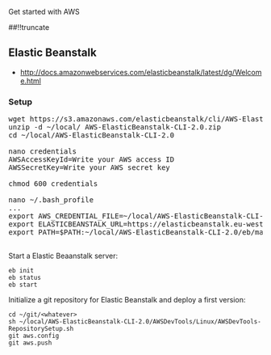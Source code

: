 Get started with AWS

[meta:author]: <> (Jonas Colmsjo)
[meta:title]: <> (Amazon web services development)
[meta:date]: <> (2012-08-10)
[meta:nested:key]: <> (Metadata value)

##!!truncate


## Elastic Beanstalk

* http://docs.amazonwebservices.com/elasticbeanstalk/latest/dg/Welcome.html

### Setup

<pre>
wget https://s3.amazonaws.com/elasticbeanstalk/cli/AWS-ElasticBeanstalk-CLI-2.0.zip
unzip -d ~/local/ AWS-ElasticBeanstalk-CLI-2.0.zip 
cd ~/local/AWS-ElasticBeanstalk-CLI-2.0

nano credentials
AWSAccessKeyId=Write your AWS access ID
AWSSecretKey=Write your AWS secret key

chmod 600 credentials

nano ~/.bash_profile
...
export AWS_CREDENTIAL_FILE=~/local/AWS-ElasticBeanstalk-CLI-2.0/credentials
export ELASTICBEANSTALK_URL=https://elasticbeanstalk.eu-west-1.amazonaws.com
export PATH=$PATH:~/local/AWS-ElasticBeanstalk-CLI-2.0/eb/macosx/python2.7

</pre>

Start a Elastic Beaanstalk server:

```
eb init
eb status
eb start
```


Initialize a git repository for Elastic Beanstalk and deploy a first version:
```
cd ~/git/<whatever>
sh ~/local/AWS-ElasticBeanstalk-CLI-2.0/AWSDevTools/Linux/AWSDevTools-RepositorySetup.sh 
git aws.config
git aws.push
```


